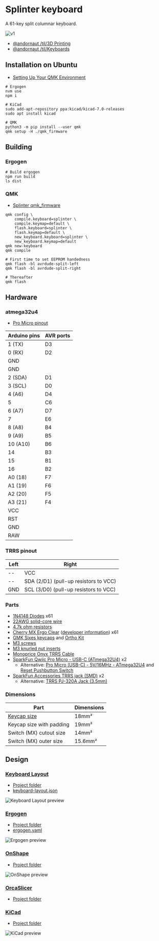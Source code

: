 # Splinter keyboard

A 61-key split columnar keyboard.

![v1](./images/v1.jpg)

* [@andornaut /til/3D Printing](https://github.com/andornaut/til/blob/master/docs/3d-printing.md)
* [@andornaut /til/Keyboards](https://github.com/andornaut/til/blob/master/docs/keyboards.md)

## Installation on Ubuntu

* [Setting Up Your QMK Environment](https://docs.qmk.fm/#/newbs_getting_started)

```
# Ergogen
nvm use
npm i

# KiCad
sudo add-apt-repository ppa:kicad/kicad-7.0-releases
sudo apt install kicad

# QMK
python3 -m pip install --user qmk
qmk setup -H ./qmk_firmware
```

## Building

### Ergogen

```
# Build ergogen
npm run build
ls dist
```
### QMK

* [Splinter qmk_firmware](https://github.com/andornaut/qmk_firmware/tree/splinter/keyboards/splinter)

```
qmk config \
    compile.keyboard=splinter \
    compile.keymap=default \
    flash.keyboard=splinter \
    flash.keymap=default \
    new_keyboard.keyboard=splinter \
    new_keyboard.keymap=default
qmk new-keyboard
qmk compile

# First time to set EEPROM handedness
qmk flash -bl avrdude-split-left
qmk flash -bl avrdude-split-right

# Thereafter
qmk flash
```

## Hardware

### atmega32u4

* [Pro Micro pinout](https://golem.hu/article/pro-micro-pinout/)

Arduino pins | AVR ports
---|---
1 (TX)  | D3
0 (RX)  | D2
GND     |
GND     |
2 (SDA) | D1
3 (SCL) | D0
4 (A6)  | D4
5       | C6
6 (A7)  | D7
7       | E6
8 (A8)  | B4
9 (A9)  | B5
10 (A10)| B6
14  | B3
15  | B1
16  | B2
A0 (18) | F7
A1 (19) | F6
A2 (20) | F5
A3 (21) | F4
VCC      |
RST      |
GND      |
RAW      |

### TRRS pinout

Left | Right
--- | ---
-- | VCC
-- | SDA (2/D1) (pull-up resistors to VCC) 
GND | SCL (3/D0) (pull-up resistors to VCC)

### Parts

* [1N4148 Diodes](https://keeb.io/collections/diy-parts/products/1n4148-diodes) x61
* [22AWG solid-core wire](https://www.pishop.ca/product/hook-up-wire-spool-set-22awg-solid-core-6-x-25-ft/)
* [4.7k ohm resistors](https://www.amazon.ca/dp/B00CVZ4B2U)
* [Cherry MX Ergo Clear](https://shockport.ca/collections/switches-1/products/cherry-mx-ergo-clear) ([developer information](https://www.cherrymx.de/en/dev.html)) x61
* [GMK Sixes keycaps](https://www.deskhero.ca/products/gmk-sixes) and [Ortho Kit](https://www.deskhero.ca/products/gmk-sixes?variant=39360309329986)
* [M3 screws](https://www.amazon.ca/gp/product/B01MZ3TWAF/)
* [M3 knurled nut inserts](https://www.amazon.ca/gp/product/B0B71QSH31/)
* [Monoprice Onyx TRRS Cable](https://www.monoprice.com/product?p_id=18632)
* [SparkFun Qwiic Pro Micro - USB-C (ATmega32U4)](https://www.sparkfun.com/products/15795) x2
  * Alternative: [Pro Micro (USB-C) - 5V/16MHz - ATmega32U4](https://keeb.io/products/pro-micro-usb-c-version-5v-16mhz-arduino-compatible-atmega32u4) and [Reset Pushbutton Switch](https://keeb.io/collections/diy-parts/products/reset-pushbutton-switch)
* [SparkFun Accessories TRRS jack (SMD)](https://www.mouser.ca/ProductDetail/474-PRT-12639) x2
  * Alternative: [TRRS PJ-320A Jack (3.5mm)](https://keeb.io/collections/diy-parts/products/trrs-jack-3-5mm)

### Dimensions

Part | Dimensions
--- | ---
[Keycap size](https://cdn.matt3o.com/uploads/2018/05/keycap-size-diagram.png) | 18mm²
Keycap size with padding | 19mm²
Switch (MX) cutout size | 14mm²
Switch (MX) outer size | 15.6mm²

## Design

### [Keyboard Layout](http://www.keyboard-layout-editor.com/)

* [Project folder](./keyboard-layout)
* [keyboard-layout.json](./keyboard-layout/keyboard-layout.json)

![Keyboard Layout preview](./keyboard-layout/keyboard-layout.png)

### [Ergogen](https://ergogen.cache.works/)

* [Project folder](./ergogen)
* [ergogen.yaml](./ergogen/ergogen.yaml)

![Ergogen preview](./ergogen/ergogen.png)

### [OnShape](https://cad.onshape.com)

* [Project folder](./OnShape)

![OnShape preview](./OnShape/both.png)

### [OrcaSlicer](https://github.com/SoftFever/OrcaSlicer)

* [Project folder](./OrcaSlicer)

### [KiCad](https://www.kicad.org/)

* [Project folder](./KiCad)

![KiCad preview](./KiCad/left.png)
